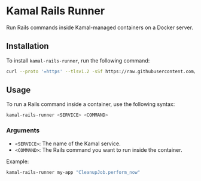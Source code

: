 # Kamal Rails Runner

Run Rails commands inside Kamal-managed containers on a Docker server.

## Installation

To install `kamal-rails-runner`, run the following command:

```bash
curl --proto '=https' --tlsv1.2 -sSf https://raw.githubusercontent.com/wwidea/kamal-rails-runner/main/install.sh | sudo sh
```

## Usage

To run a Rails command inside a container, use the following syntax:

```bash
kamal-rails-runner <SERVICE> <COMMAND>
```

### Arguments

- `<SERVICE>`: The name of the Kamal service.
- `<COMMAND>`: The Rails command you want to run inside the container.

Example:

```bash
kamal-rails-runner my-app "CleanupJob.perform_now"
```
